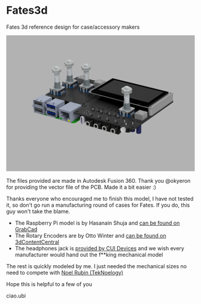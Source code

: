 # Fates3d
Fates 3d reference design for case/accessory makers

![quick render](img/Fates_render.png)

The files provided are made in Autodesk Fusion 360.
Thank you @okyeron for providing the vector file of the PCB. Made it a bit easier :)

Thanks everyone who encouraged me to finish this model, I have not tested it, so don't go run a manufacturing round of cases for Fates.
If you do, this guy won't take the blame.

* The Raspberry Pi model is by Hasanain Shuja and [can be found on GrabCad](https://grabcad.com/library/raspberry-pi-4-model-b-1)
* The Rotary Encoders are by Otto Winter and [can be found on 3dContentCentral](https://www.3dcontentcentral.com/Download-Model.aspx?catalogid=171&id=415657)
* The headphones jack is [provided by CUI Devices](https://www.cuidevices.com/product/resource/digikey3dmodel/sj1-3524ng) and we wish every manufacturer would hand out the f**king mechanical model

The rest is quickly modeled by me. I just needed the mechanical sizes no need to compete with [Noel Rubin (TekNoelogy)](https://www.instagram.com/teknoelogy/)

Hope this is helpful to a few of you

ciao.ubi
